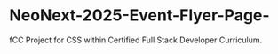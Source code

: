 # NeoNext-2025-Event-Flyer-Page-
fCC Project for CSS within Certified Full Stack Developer Curriculum.

